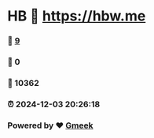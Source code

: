 # HB  :link: https://hbw.me 
### :page_facing_up: [9](https://hbw.me/tag.html) 
### :speech_balloon: 0 
### :hibiscus: 10362 
### :alarm_clock: 2024-12-03 20:26:18 
### Powered by :heart: [Gmeek](https://github.com/Meekdai/Gmeek)
